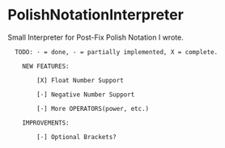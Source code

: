 # PolishNotationInterpreter
Small Interpreter for Post-Fix Polish Notation I wrote.

      TODO: · = done, - = partially implemented, X = complete.

        NEW FEATURES:

            [X] Float Number Support
            
            [·] Negative Number Support

            [·] More OPERATORS(power, etc.)

        IMPROVEMENTS:

            [·] Optional Brackets?
